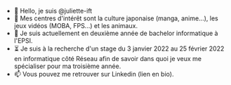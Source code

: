 - 👋 Hello, je suis @juliette-ift
- 👀 Mes centres d'intérêt sont la culture japonaise (manga, anime...), les jeux vidéos (MOBA, FPS...) et les animaux.
- 🌱 Je suis actuellement en deuxième année de bachelor informatique à l'EPSI.
- ⏳ Je suis à la recherche d'un stage du 3 janvier 2022 au 25 février 2022 en informatique côté Réseau afin de savoir dans quoi je veux me spécialiser pour ma troisième année.
- 📫 Vous pouvez me retrouver sur Linkedin (lien en bio).
